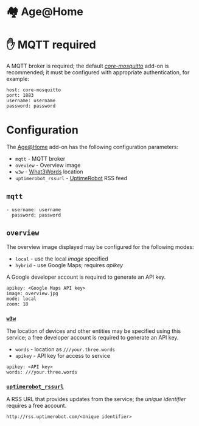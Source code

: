 # &#127960; Age@Home

# &#9995; MQTT required

A MQTT broker is required; the default 
[_core-mosquitto_](https://github.com/home-assistant/hassio-addons/tree/master/mosquitto) 
add-on is recommended; it must be configured with appropriate authentication, for example:

```
host: core-mosquitto
port: 1883
username: username
password: password
```

# Configuration

The [Age@Home](http://github.com/ageathome) add-on has the following configuration parameters:

+ `mqtt` - MQTT broker
+ `oveview` - Overview image
+ `w3w` - [What3Words](http://what3words.com) location
+ `uptimerobot_rssurl` - [UptimeRobot](http://uptimerobot.com) RSS feed

## `mqtt`
```
- username: username
  password: password
```

## `overview`
The overview image displayed may be configured for the following modes:

+ `local` - use the local _image_ specified
+ `hybrid` - use Google Maps; requires _apikey_

A Google developer account is required to generate an API key.

```
apikey: <Google Maps API key>
image: overview.jpg
mode: local
zoom: 18
```

### [`w3w`](http://what3words.com)
The location of devices and other entities may be specified using this service; a free developer account is required to generate an API key.

 + `words` - location as `///your.three.words`
 + `apikey` - API key for access to service

```
apikey: <API key>
words: ///your.three.words
```


### [`uptimerobot_rssurl`](http://uptimerobot.com)

A RSS URL that provides updates from the service; the _unique identifier_ requires a free account.

```
http://rss.uptimerobot.com/<Unique identifier>
```
